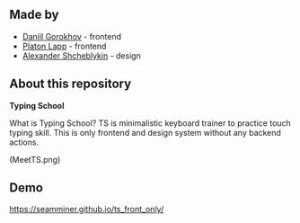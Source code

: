 ## Made by
- [Daniil Gorokhov](https://t.me/OneLeques) - frontend
- [Platon Lapp](https://t.me/SeamMiner) - frontend
- [Alexander Shcheblykin](https://t.me/greeneboy) - design

## About this repository

**Typing School**

What is Typing School? TS is minimalistic keyboard trainer to practice touch typing skill.
This is only frontend and design system without any backend actions.

(MeetTS.png)

## Demo

https://seamminer.github.io/ts_front_only/
